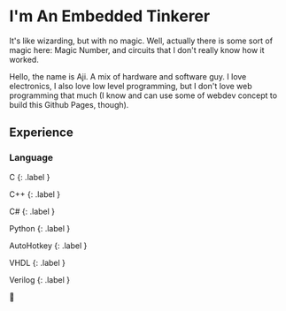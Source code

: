 # I'm An Embedded Tinkerer

It's like wizarding, but with no magic. Well, actually there is some sort of magic 
here: Magic Number, and circuits that I don't really know how it worked.

Hello, the name is Aji. A mix of hardware and software guy. I love electronics, I also
love low level programming, but I don't love web programming that much (I know and can use some of webdev concept to build this Github Pages, though).

## Experience

### Language
C
{: .label }

C++
{: .label }

C#
{: .label }

Python
{: .label }

AutoHotkey
{: .label }

VHDL
{: .label }

Verilog
{: .label }

🚀